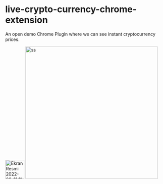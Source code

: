 # live-crypto-currency-chrome-extension
 An open demo Chrome Plugin where we can see instant cryptocurrency prices.
 
<img width="60" alt="Ekran Resmi 2022-02-11 11 49 46" src="https://user-images.githubusercontent.com/63417988/153561999-57fd8786-1c09-47a4-b0e1-6b29ace678c8.png">
<img width="419" alt="ss" src="https://user-images.githubusercontent.com/63417988/153556465-9fbe56f0-6159-48d8-b40e-a5fcf35da757.png">
